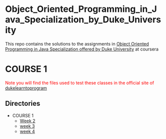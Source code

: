 # Object_Oriented_Programming_in_Java_Specialization_by_Duke_University
This repo contains the solutions to the assignments in [Object Oriented Programming in Java Specialization offered by Duke University](https://www.coursera.org/specializations/object-oriented-programming) at coursera<br>
# COURSE 1
<font color="red"> Note you will find the files used to test these classes in the official site of [dukelearntoprogram](https://www.dukelearntoprogram.com//course2/files.php) </font>
## Directories

* COURSE 1
    * [Week 2](./COURSE%201/Week%202)
    * [week 3](./COURSE%201/Week%203)
    * [week 4](./COURSE%201/Week%204)
